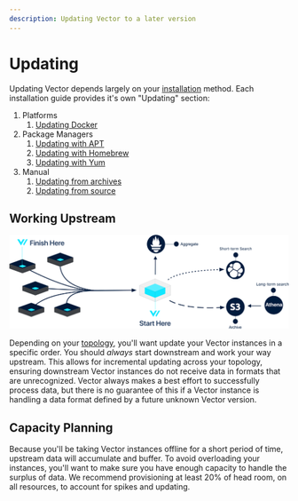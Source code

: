 ```yaml
---
description: Updating Vector to a later version
---
```


# Updating

Updating Vector depends largely on your [installation][docs.installation] 
method. Each installation guide provides it's own "Updating" section:

1. Platforms
   1. [Updating Docker][docs.docker.updating]
2. Package Managers
   1. [Updating with APT][docs.apt.updating]
   2. [Updating with Homebrew][docs.homebrew.updating]
   3. [Updating with Yum][docs.yum.updating]
3. Manual
   1. [Updating from archives][docs.from_archives.updating]
   1. [Updating from source][docs.from_archives.updating]

## Working Upstream

![Where To Start Example](../../assets/updating-upstream.svg)

Depending on your [topology][docs.topologies], you'll want update your Vector
instances in a specific order. You should _always_ start downstream and work
your way upstream. This allows for incremental updating across your topology,
ensuring downstream Vector instances do not receive data in formats that are
unrecognized. Vector always makes a best effort to successfully process data,
but there is no guarantee of this if a Vector instance is handling a data
format defined by a future unknown Vector version.

## Capacity Planning

Because you'll be taking Vector instances offline for a short period of time,
upstream data will accumulate and buffer. To avoid overloading your instances,
you'll want to make sure you have enough capacity to handle the surplus of
data. We recommend provisioning at least 20% of head room, on all resources,
to account for spikes and updating.


[docs.apt.updating]: ../../setup/installation/package-managers/apt.md#updating
[docs.docker.updating]: ../../setup/installation/platforms/docker.md#updating
[docs.from_archives.updating]: ../../setup/installation/manual/from-archives.md#updating
[docs.homebrew.updating]: ../../setup/installation/package-managers/homebrew.md#updating
[docs.installation]: ../../setup/installation
[docs.topologies]: ../../setup/deployment/topologies.md
[docs.yum.updating]: ../../setup/installation/package-managers/yum.md#updating
